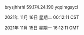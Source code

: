 brysjhhrhl 59.174.24.190 yqqlmgsycl

2021年 11月 16日 星期二 00:12:11 CST

2021年 11月 15日 星期一 16:12:11 GMT
